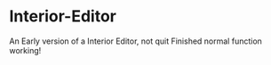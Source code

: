 # Interior-Editor
An Early version of a Interior Editor, not quit Finished normal function working!
